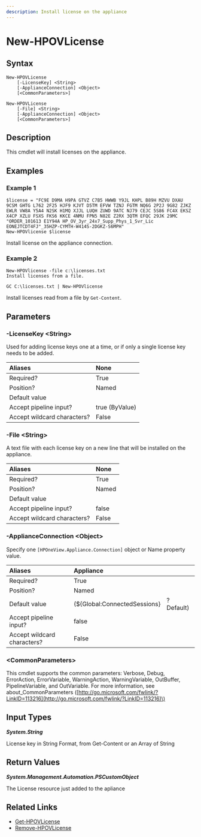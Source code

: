 ```yaml
---
description: Install license on the appliance
---
```


# New-HPOVLicense

## Syntax

```text
New-HPOVLicense
    [-LicenseKey] <String>
    [-ApplianceConnection] <Object>
    [<CommonParameters>]
```

```text
New-HPOVLicense
    [-File] <String>
    [-ApplianceConnection] <Object>
    [<CommonParameters>]
```

## Description

This cmdlet will install licenses on the appliance.

## Examples

### Example 1

```text
$license = "FC9E D9MA H9PA GTVZ C7B5 HWWB Y9JL KHPL B89H MZVU DXAU 9CSM GHTG L762 2F25 HJF9 KJVT D5TM EFVW TZNJ FGTM NQ6G 2P2J 9G82 ZJKZ EWLR VW8A Y5A4 N2SK H1MQ XJJL LUQH ZUWD 9ATC NJ79 CEJC 5S86 FC4X EKSZ X4CP XZLU FSXS FKS6 KKCE 4NMU FPN5 N82E Z2RX 3QTM EFQC 29JK 29MC "ORDER_101613 E1Y94A HP_OV_3yr_24x7_Supp_Phys_1_Svr_Lic EONEJTCDT4FJ"_35HZP-CYMTH-W414S-2DGKZ-S6MPH"
New-HPOVlicense $license
```

Install license on the appliance connection.

### Example 2

```text
New-HPOVlicense -file c:\licenses.txt
Install licenses from a file.

GC C:\licenses.txt | New-HPOVlicense
```

Install licenses read from a file by `Get-Content`.

## Parameters

### -LicenseKey &lt;String&gt;

Used for adding license keys one at a time, or if only a single license key needs to be added.

| Aliases | None |
| :--- | :--- |
| Required? | True |
| Position? | Named |
| Default value |  |
| Accept pipeline input? | true \(ByValue\) |
| Accept wildcard characters? | False |

### -File &lt;String&gt;

A text file with each license key on a new line that will be installed on the appliance.

| Aliases | None |
| :--- | :--- |
| Required? | True |
| Position? | Named |
| Default value |  |
| Accept pipeline input? | false |
| Accept wildcard characters? | False |

### -ApplianceConnection &lt;Object&gt;

Specify one `[HPOneView.Appliance.Connection]` object or Name property value.

| Aliases | Appliance |  |
| :--- | :--- | :--- |
| Required? | True |  |
| Position? | Named |  |
| Default value | \(${Global:ConnectedSessions} | ? Default\) |
| Accept pipeline input? | false |  |
| Accept wildcard characters? | False |  |

### &lt;CommonParameters&gt;

This cmdlet supports the common parameters: Verbose, Debug, ErrorAction, ErrorVariable, WarningAction, WarningVariable, OutBuffer, PipelineVariable, and OutVariable. For more information, see about\_CommonParameters \([http://go.microsoft.com/fwlink/?LinkID=113216](http://go.microsoft.com/fwlink/?LinkID=113216)\)

## Input Types

_**System.String**_

License key in String Format, from Get-Content or an Array of String

## Return Values

_**System.Management.Automation.PSCustomObject**_

The License resource just added to the apliance

## Related Links

* [Get-HPOVLicense](get-hpovlicense.md)
* [Remove-HPOVLicense](remove-hpovlicense.md)

